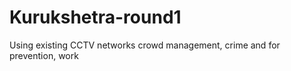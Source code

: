 # Kurukshetra-round1
 Using  existing CCTV networks crowd management, crime and for prevention, work
